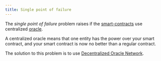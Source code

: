 ```yaml
---
title: Single point of failure
---
```


The _single point of failure_ problem raises if the [smart-contracts](/knowledge/Web3/smart-contracts.md) use centralized [oracle](/knowledge/Web3/oracle.md).

A centralized oracle means that one entity has the power over your smart contract, and your smart contract is now no better than a regular contract.

The solution to this problem is to use [Decentralized Oracle Network](/knowledge/Web3/don.md).